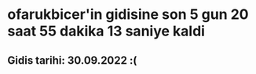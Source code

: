# ofarukbicer'in gidisine son 5 gun 20 saat 55 dakika 13 saniye kaldi

## Gidis tarihi: 30.09.2022 :(